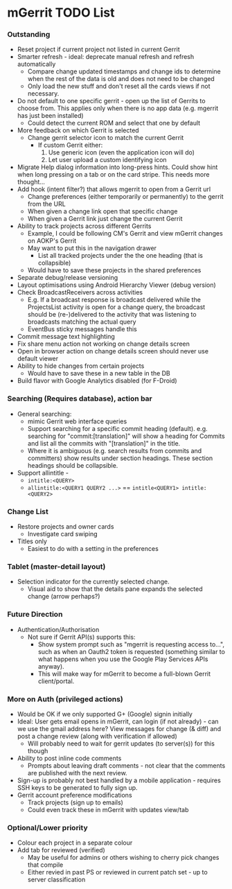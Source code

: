 mGerrit TODO List
=================

### Outstanding
- Reset project if current project not listed in current Gerrit
- Smarter refresh - ideal: deprecate manual refresh and refresh automatically
    - Compare change updated timestamps and change ids to determine when the rest of the data is old and does not need to be changed
	- Only load the new stuff and don't reset all the cards views if not necessary.
- Do not default to one specific gerrit - open up the list of Gerrits to choose from. This applies only when there is no app data (e.g. mgerrit has just been installed)
	- Could detect the current ROM and select that one by default
- More feedback on which Gerrit is selected
	- Change gerrit selector icon to match the current Gerrit
		- If custom Gerrit either:
			1. Use generic icon (even the application icon will do)
			2. Let user upload a custom identifying icon
- Migrate Help dialog information into long-press hints. Could show hint when long pressing on a tab or on the card stripe. This needs more thought...
- Add hook (intent filter?) that allows mgerrit to open from a Gerrit url
    - Change preferences (either temporarily or permanently) to the gerrit from the URL
    - When given a change link open that specific change
    - When given a Gerrit link just change the current Gerrit
- Ability to track projects across different Gerrits
    - Example, I could be following CM's Gerrit and view mGerrit changes on AOKP's Gerrit
    - May want to put this in the navigation drawer
        - List all tracked projects under the the one heading (that is collapsible)
    - Would have to save these projects in the shared preferences
- Separate debug/release versioning
- Layout optimisations using Android Hierarchy Viewer (debug version)
- Check BroadcastReceivers across activities
	- E.g. If a broadcast response is broadcast delivered while the ProjectsList activity is open for a change query, the broadcast should be
		(re-)delivered to the activity that was listening to broadcasts matching the actual query
	-  EventBus sticky messages handle this
- Commit message text highlighting
- Fix share menu action not working on change details screen
- Open in browser action on change details screen should never use default viewer
-  Ability to hide changes from certain projects
    - Would have to save these in a new table in the DB
- Build flavor with Google Analytics disabled (for F-Droid)


### Searching (Requires database), action bar
- General searching:
	- mimic Gerrit web interface queries
	- Support searching for a specific commit heading (default). e.g. searching for "commit:[translation]" will show a heading for Commits and list all the commits with "[translation]" in the title.
	- Where it is ambiguous (e.g. search results from commits and committers) show results under section headings. These section headings should be collapsible.
- Support allintitle -
    - `intitle:<QUERY>`
	- `allintitle:<QUERY1 QUERY2 ...>` == `intitle<QUERY1> intitle:<QUERY2>`


### Change List
- Restore projects and owner cards
	- Investigate card swiping
- Titles only
    - Easiest to do with a setting in the preferences


### Tablet (master-detail layout)
- Selection indicator for the currently selected change.
    - Visual aid to show that the details pane expands the selected change (arrow perhaps?)


### Future Direction
- Authentication/Authorisation
	- Not sure if Gerrit API(s) supports this:
	    - Show system prompt such as "mgerrit is requesting access to...", such as when an Oauth2 token is requested (something similar to what happens when you use the Google Play Services APIs anyway).
	    - This will make way for mGerrit to become a full-blown Gerrit client/portal.


### More on Auth (privileged actions)
- Would be OK if we only supported G+ (Google) signin initially
- Ideal: User gets email opens in mGerrit, can login (if not already) - can we use the gmail address here? View messages for change (& diff) and post a change review (along with verification if allowed)
    - Will probably need to wait for gerrit updates (to server(s)) for this though
- Ability to post inline code comments
    - Prompts about leaving draft comments - not clear that the comments are published with the next review.
- Sign-up is probably not best handled by a mobile application - requires SSH keys to be generated to fully sign up.
- Gerrit account preference modifications
    - Track projects (sign up to emails)
    - Could even track these in mGerrit with updates view/tab


### Optional/Lower priority
- Colour each project in a separate colour
- Add tab for reviewed (verified)
    - May be useful for admins or others wishing to cherry pick changes that compile
    - Either revied in past PS or reviewed in current patch set - up to server classification
